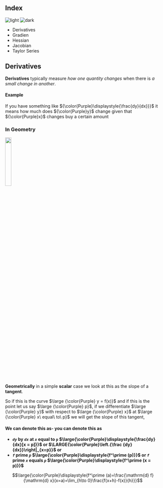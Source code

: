 ## Index
![light](https://user-images.githubusercontent.com/12748752/132402912-1a2a215e-de2f-4536-b28e-e75197136af9.png)
![dark](https://user-images.githubusercontent.com/12748752/132402918-976c6cc7-cc94-4267-9513-b3937504eb63.png)

- Derivatives
- Gradien
- Hessian
- Jacobian
- Taylor Series

## Derivatives
**Derivatives** typically measure _how one quantity changes_ when there is _a small change in another_.
#### Example
If you have something like ${\color{Purple}\displaystyle{\frac{dy}{dx}}}$ it means how much does ${\color{Purple}y}$ change given that ${\color{Purple}x}$ changes buy a certain amount

### In Geometry
<img src="https://user-images.githubusercontent.com/12748752/185729977-fb75f65b-c829-4e3c-9011-778e66fa4614.png" width=20% />

**Geometrically** in a simple **scalar** case we look at this as the slope of a **tangent**.

So if this is the curve $\large {\color{Purple} y = f(x)}$ and if this is the point let us say $\large {\color{Purple} p}$, if we differentiate $\large {\color{Purple} y}$ with respect to $\large {\color{Purple} x}$ at $\large {\color{Purple} x\ equal\ to\ p}$ we will get the slope of this tangent, 

#### We can denote this as- you can denote this as 
* **_`dy`_ by _`dx`_ at _`x`_ equal to `p` $\large{\color{Purple}\displaystyle{\frac{dy}{dx}[x = p]}}$ or $\LARGE{\color{Purple}\left.{\frac {dy}{dx}}\right|_{x=p}}$ or**
* **_`f`_ prime _`p`_ $\large{\color{Purple}\displaystyle{f^\prime (p)}}$ or  _`f`_ prime _`x`_ equals _`p`_ $\large{\color{Purple}\displaystyle{f^\prime (x = p)}}$**

$$\large{\color{Purple}\displaystyle{f^\prime (a)=\frac{\mathrm{d} f}{\mathrm{d} x}(x=a)=\lim_{h\to 0}\frac{f(x+h)-f(x)}{h}}}$$

